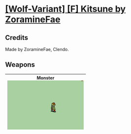 # [\[Wolf-Variant\] \[F\] Kitsune by ZoramineFae](./)
## Credits

Made by ZoramineFae, Clendo.

## Weapons

| <b>Monster</b><br/><img alt="Monster animation" src="./8.%20Monster/Monster.gif"/> |
| :---: |

